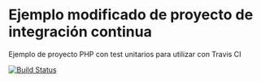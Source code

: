 # Ejemplo modificado de proyecto de integración continua

Ejemplo de proyecto PHP con test unitarios para utilizar con Travis CI

[![Build Status](https://travis-ci.org/organizacion-sesion-3-miguel-a-tomas/sesion5-travis.svg?branch=master)](https://travis-ci.org/organizacion-sesion-3-miguel-a-tomas/sesion5-travis)
